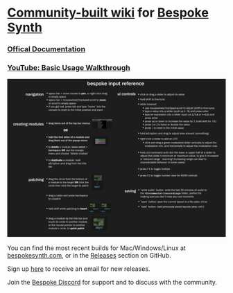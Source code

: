# [Community-built wiki](https://github.com/BespokeSynth/BespokeSynthDocs/wiki) for [Bespoke Synth](https://www.bespokesynth.com/)

### [Offical Documentation](https://www.bespokesynth.com/docs)

### [YouTube: Basic Usage Walkthrough](https://www.youtube.com/watch?v=SYBc8X2IxqM)

<a href="images/bespoke_quick_reference.png"><img src="images/bespoke_quick_reference.png"></a>

You can find the most recent builds for Mac/Windows/Linux at [bespokesynth.com](https://www.bespokesynth.com), or in the [Releases](https://github.com/BespokeSynth/BespokeSynth/releases) section on GitHub.

Sign up [here](http://bespokesynth.substack.com) to receive an email for new releases.

Join the [Bespoke Discord](https://discord.gg/YdTMkvvpZZ) for support and to discuss with the community.
